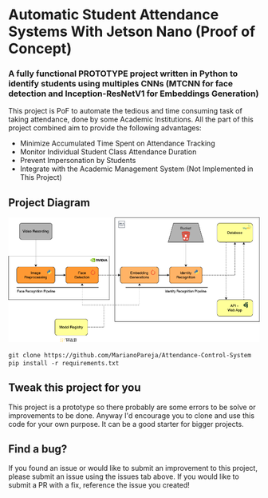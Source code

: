 # Automatic Student Attendance Systems With Jetson Nano (Proof of Concept)

### A fully functional PROTOTYPE project written in Python to identify students using multiples CNNs (MTCNN for face detection and Inception-ResNetV1 for Embeddings Generation)


This project is PoF to automate the tedious and time consuming task of taking attendance, done by some Academic Institutions. All the part of this project combined aim to provide the following advantages:

* Minimize Accumulated Time Spent on Attendance Tracking
* Monitor Individual Student Class Attendance Duration
* Prevent Impersonation by Students
* Integrate with the Academic Management System (Not Implemented in This Project)

## Project Diagram
![Description](System_Design.png)

```shell
git clone https://github.com/MarianoPareja/Attendance-Control-System
pip install -r requirements.txt
```


## Tweak this project for you
This project is a prototype so there probably are some errors to be solve or improvements to be done. Anyway I'd encourage you to clone and use this code for your own purpose. 
It can be a good starter for bigger projects.

## Find a bug?
If you found an issue or would like to submit an improvement to this project, please submit an issue using the issues tab above. If you would like to submit a PR with a fix, reference the issue you created!
